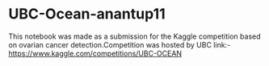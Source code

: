 # UBC-Ocean-anantup11
This notebook was made as a submission for the Kaggle competition based on ovarian cancer detection.Competition was hosted by UBC link:-https://www.kaggle.com/competitions/UBC-OCEAN

